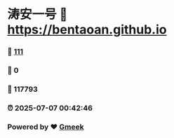 # 涛安一号 :link: https://bentaoan.github.io 
### :page_facing_up: [111](https://bentaoan.github.io/tag.html) 
### :speech_balloon: 0 
### :hibiscus: 117793 
### :alarm_clock: 2025-07-07 00:42:46 
### Powered by :heart: [Gmeek](https://github.com/Meekdai/Gmeek)
